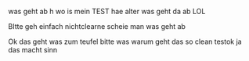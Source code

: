was geht ab h wo is mein TEST
hae alter was geht da ab
LOL

BItte geh einfach nichtclearne scheie man 
was geht ab

Ok das geht
was zum teufel bitte was warum geht das so clean testok ja das macht sinn







